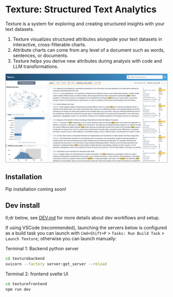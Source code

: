 # Texture: Structured Text Analytics

Texture is a system for exploring and creating structured insights with your text datasets.

1. Texture visualizes structured attributes alongside your text datasets in interactive, cross-filterable charts.
2. Attribute charts can come from any level of a document such as words, sentences, or documents.
3. Texture helps you derive new attributes during analysis with code and LLM transformations.

![screenshot of Texture interface](.github/screenshots/texture_sc.png)

## Installation

Pip installation coming soon!

## Dev install

tl;dr below, see [DEV.md](DEV.md) for more details about dev workflows and setup.

If using VSCode (recommended), launching the servers below is configured as a build task you can launch with `Cmd+Shift+P` > `Tasks: Run Build Task` > `Launch Texture`; otherwise you can launch manually:

Terminal 1: Backend python server

```bash
cd texturebackend
uvicorn --factory server:get_server --reload
```

Terminal 2: frontend svelte UI

```bash
cd texturefrontend
npm run dev
```
